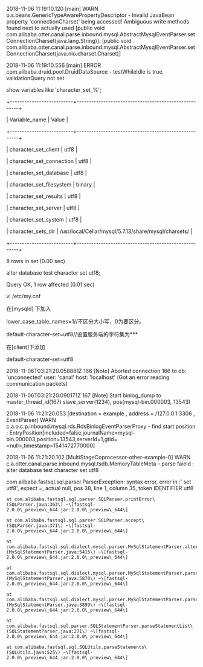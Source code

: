 2018-11-06 11:19:10.120 \[main\] WARN  o.s.beans.GenericTypeAwarePropertyDescriptor - Invalid JavaBean property 'connectionCharset' being accessed! Ambiguous write methods found next to actually used \[public void com.alibaba.otter.canal.parse.inbound.mysql.AbstractMysqlEventParser.setConnectionCharset\(java.lang.String\)\]: \[public void com.alibaba.otter.canal.parse.inbound.mysql.AbstractMysqlEventParser.setConnectionCharset\(java.nio.charset.Charset\)\]

2018-11-06 11:19:10.556 \[main\] ERROR com.alibaba.druid.pool.DruidDataSource - testWhileIdle is true, validationQuery not set

show variables like 'character\_set\_%';

+--------------------------+------------------------------------------------------+

\| Variable\_name            \| Value                                                \|

+--------------------------+------------------------------------------------------+

\| character\_set\_client     \| utf8                                                 \|

\| character\_set\_connection \| utf8                                                 \|

\| character\_set\_database   \| utf8                                                 \|

\| character\_set\_filesystem \| binary                                               \|

\| character\_set\_results    \| utf8                                                 \|

\| character\_set\_server     \| utf8                                                 \|

\| character\_set\_system     \| utf8                                                 \|

\| character\_sets\_dir       \| /usr/local/Cellar/mysql/5.7.13/share/mysql/charsets/ \|

+--------------------------+------------------------------------------------------+

8 rows in set \(0.00 sec\)

alter database test character set utf8;

Query OK, 1 row affected \(0.01 sec\)

vi /etc/my.cnf



在\[mysqld\] 下加入



lower\_case\_table\_names=1//不区分大小写，0为要区分。



default-character-set=utf8//设置服务端的字符集为\*\*\*



在\[client\]下添加

default-character-set=utf8





2018-11-06T03:21:20.058881Z 166 \[Note\] Aborted connection 166 to db: 'unconnected' user: 'canal' host: 'localhost' \(Got an error reading communication packets\)

2018-11-06T03:21:20.090171Z 167 \[Note\] Start binlog\_dump to master\_thread\_id\(167\) slave\_server\(1234\), pos\(mysql-bin.000003, 13543\)

2018-11-06 11:21:20.053 \[destination = example , address = /127.0.0.1:3306 , EventParser\] WARN  c.a.o.c.p.inbound.mysql.rds.RdsBinlogEventParserProxy - find start position : EntryPosition\[included=false,journalName=mysql-bin.000003,position=13543,serverId=1,gtid=&lt;null&gt;,timestamp=1541472770000\]

2018-11-06 11:21:20.102 \[MultiStageCoprocessor-other-example-0\] WARN  c.a.otter.canal.parse.inbound.mysql.tsdb.MemoryTableMeta - parse faield : alter database test character set utf8

com.alibaba.fastsql.sql.parser.ParserException: syntax error, error in :' set utf8', expect =, actual null, pos 38, line 1, column 35, token IDENTIFIER utf8

```
at com.alibaba.fastsql.sql.parser.SQLParser.printError\(SQLParser.java:363\) ~\[fastsql-2.0.0\_preview\_644.jar:2.0.0\_preview\_644\]

at com.alibaba.fastsql.sql.parser.SQLParser.accept\(SQLParser.java:371\) ~\[fastsql-2.0.0\_preview\_644.jar:2.0.0\_preview\_644\]

at com.alibaba.fastsql.sql.dialect.mysql.parser.MySqlStatementParser.alterTableCharacter\(MySqlStatementParser.java:5415\) ~\[fastsql-2.0.0\_preview\_644.jar:2.0.0\_preview\_644\]

at com.alibaba.fastsql.sql.dialect.mysql.parser.MySqlStatementParser.parseAlterDatabase\(MySqlStatementParser.java:5870\) ~\[fastsql-2.0.0\_preview\_644.jar:2.0.0\_preview\_644\]

at com.alibaba.fastsql.sql.dialect.mysql.parser.MySqlStatementParser.parseAlter\(MySqlStatementParser.java:3899\) ~\[fastsql-2.0.0\_preview\_644.jar:2.0.0\_preview\_644\]

at com.alibaba.fastsql.sql.parser.SQLStatementParser.parseStatementList\(SQLStatementParser.java:271\) ~\[fastsql-2.0.0\_preview\_644.jar:2.0.0\_preview\_644\]

at com.alibaba.fastsql.sql.SQLUtils.parseStatements\(SQLUtils.java:525\) ~\[fastsql-2.0.0\_preview\_644.jar:2.0.0\_preview\_644\]
```



